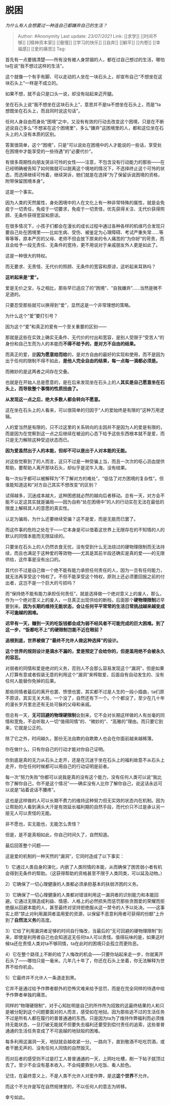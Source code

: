 # 脱困
*为什么有人会想要过一种连自己都嫌弃自己的生活？*

> Author: #Anonymity
> Last update: *23/07/2021* 
> Link: [[求学]] [[时间不够]] [[精神资本家]] [[傲慢]]  [[学习的快乐]] [[自弃]]  [[躺平]] [[内卷]] [[幸福感]] [[爱的痛苦]]
> Tag:   


首先有一点要搞清楚——所有没有被人身禁锢的人，都在过自己想过的生活，哪怕ta在说“我不想过这样的生活”。

这个就像一个有手有脚、可以走动的人坐在一块石头上，却宣布自己“不想坐在这块石头上”一样是不成立的。

如果不想，就不会只是口头一说，却没有站起来迈开腿。

坐在石头上说“我不想坐在这块石头上”，意思并不是ta不想坐在石头上，而是“ta想既坐在石头上，而且同时说这句话”。

任何人身自由而身处“困境”之中，又没有有效的行动去改变这个困境，只是在不断述说自己多么“不想呆在这个困境里”，多么“嫌弃”这困境里的人，都和这位坐在石头上的人没有本质的区别。

答案很简单，这个“困境”，只是“可以说处在困境中的人才能说的一些话，享受处在困境中才能享受的一些待遇”的“必要代价”。

有很多周期性向朋友哭诉可怜的女性——注意，不包含没有行动能力的那些——在已经明确被告知了如何做就可以脱离这个境地的情况下，不选择终止这个可怜的状态，而选择继续可怜着，继续哭诉，她们就是在选择“为了保留诉说困境的资格，附带保留困境本身”。

这是一个事实。

因为人类的天然属性，身处困境中的人在文化上有一种非常特殊的属性，就是会免疫于一切责任，免疫于一切要求，免疫于一切责怪，优先获得关注、无代价获得照顾、无条件获得宽容和原谅。

在很多情况下，小孩子们都会在漫长的成长过程中通过各种各样的机缘巧合发现只要自己处在困境里——比如生病、受伤、被鉴定为心理障碍、考试严重失常……等等等等，原本严厉的父母、老师不但会放下原来的令人痛苦的“为你好”的苛责，而且会给予一段无责任、无条件的宽待，更不用说对于亲戚朋友外人更是如此了。

这是一种很大的特权。

而无要求、无责怪、无代价的照顾、无条件的宽容和原谅，这听起来耳熟吗？

**这听起来是“爱”。**

爱是无价之宝，与之相比，那些早已适应了的“困境”、“自我嫌弃”……当然是微不足道的。

只要忍受那些就可以换得到“爱”，显然这是一个非常理想的策略。

为什么这个“爱”要打引号？

因为这个“爱”和真正的爱有一个至关重要的区别——

那就是这些在实效上确实无条件、无代价的付出和宽容，是别人受限于“受苦人“的身份和自己生而为人的本能而**不得不给予的，是对方不自由的结果。**

而真正的爱，是**因为愿意给而给**的，是对方自由的最好的实现和使用，而不是因为出于任何的限制不得不如此，**是他人完全自由的结果，每一点每一滴都必须是。**

而微妙的是这两者之间存在交叠。

也就是在开始人总是愿意的，是在后来发现坐在石头上的人**其实是自己愿意坐在石头上，而导致整个事情的性质扭曲了。**

**从发现这一点之后，绝大多数人都会转向不愿意。**

这在坐在石头上的人看来，可以很简单的归因于“人的爱始终是有限的”这种万用逻辑。

人的爱当然是有限的，只不过这里的关系转向的主因并不是因为人的爱是有限的，而是因为在觉察到这一点之后继续在被迫的心态下给予这些东西根本就不是爱，而只是无力解除这种受迫状态而已。

**因为爱虽然出于人的本能，但却不可以是出于人对本能的无能。**

对这些觉察到了的人而言，这只不过是一种受骗上当，而且一次次的呕心沥血提供帮助，要帮助人离开那块石头，却似乎是泥牛入海，没有结果。

每一次似乎都可以被解释为“不了解对方的难处”，“低估了对方困境的复杂性”。但谁能知道这和“对方自己其实不想改变”的区别？

试得越多，沉迷成本越大，这种困惑就必然的越向后者移动。总有一天，对方会不能不认定这其实就是骗局——因为自称“处在困境中”的人的行动实在无法在最低的限度上解释其人的意愿的真实性。

认定为骗局，为什么还要继续受骗？这不是爱，而是无能而已罢了。

而这件事的危险之处在于——它本身是可以借着这世界上无限存在的不知情的人的默认的同情本能而无限延续的。

只要坐在石头上的人仍然衣食无忧，没有受到什么无法绕过的硬物理限制而无法持续，而且也满足于这种爱的等效物——尤其是其前半段还确实是真的爱——的无限供给，这件事是没有出口的。

其代价不过是自己做一个绝不能有能力承担任何责任的人，因为一旦有任何能力，就无法再享受这个特权了。不但不能享受这个特权，原则上还必须要回报之前的付出者，这岂不是一个巨大的亏损吗？

而“保持绝不能有能力承担任何责任”，就是选择做一个绝对意义上的废人，那么，作为一个绝对意义上的废人，一旦真正出现供给的断档，后面那个**硬物理限制**迟早要到来。**因为长期的维持无能状态，会让任何平平常常的生活日常挑战越来越变成不可逾越的困难。**

**迟早有一天，赚到一天的吃饭钱都会成为弱不经风者不可能完成的巨大困难。到了这一步，“饭都吃不上”的硬限制岂能不近在眼前？**

**追根到底，世界被做了“最终不允许人做这种选择”的设计。**

**这个世界的规则设计是滴水不漏的，爱是预定了会给你的，但是滥用绝不会被永久的容忍。**

对弱者的同情和爱是绝对的义务，否则人不会那么容易发现这个“漏洞”，但是如果人打算有意或者假装无意的利用这个“漏洞”来榨取爱，后面自有自动发生的、没有任何人能替你免掉的后果。

那些同情者最后的离开也罢、愤恨也罢，其实都不过是人生的一段小插曲，ta们原不原谅，其实无关大局，一个没了，自然还有下一个。个个都没了，至少在几十年的漫长岁月里总还有无处可躲的父母和亲戚。

但总有一天，**无可回避的物理硬限制**会到来，它不会对长期这样做的人有丝毫的同情和宽免，不会听取人一切“值得同情”的、“微妙的”、“高雅的”理由。而只要它到来，它就是公正的。

除了它之外，时间越久，那份无法自欺的自欺欺人也会在你面前越来越稀薄。

你在做什么，只有你自己的行动才能对你自己证明。

你到底是真的无力从石头上走开，还是在沉迷于坐在石头上的福利故意不从石头上走开，你在任何时候都可以用自己的行动证明是前者。

每一次“努力失败”你都可以说我是真的没有这个能力，没有任何人类可以说“我比你了解你自己，你不是这个情况”——确实没有人比你了解你自己，说这话永远可以说是“站着说话不腰疼”。

这也是这样做的人可以长期不费力的维持这种努力但无实效的状态内在机制。因为让帮助的人看到满头大汗是有效延长福利期的自然手段，而代价只不过是承认另一层无人可以责怪的无能。

非不愿也，实无能也，无能怎么责怪？

但是，是不是真相如此，你自己时间久了，自然知道。

最后回答整个问题——

这是爱的机制的一种天然的“漏洞”，它同时造成了以下事实：

1）它通过人类自身的演化，内嵌了人类同情的本能，从而确保了困苦弱小者有机会得到无条件的帮助。（这获得帮助的资格甚至不限于人类同类，可以延及动物。）

2）它确保了一切心理健康的人类都必须承担基本的扶弱济困的义务。

3）它确保了一切心理健康的人类都对错误利用这一漏洞者的识别能力和本能回避。它通过无限造成利益、情感、人格上的必然损失而惩罚那些贪图爱的荣耀而拒绝服从回避本能的人，甚至最终对坚持拒绝服从这一禁令的人予以处决。——这事实上把“禁止对利用漏洞者滥用爱的资源，以保留不恶意利用者可获得的份额”上升到了**自然法义务**的高度。

3）它给了利用漏洞者足够的时间自行悔改，当最后的“无可回避的硬物理限制”到来，即使是利用者自己也会知道这无任何ta人可以责怪。值得玩味的是，如果这时候ta还在责怪人类对ta不够同情，ta在此时的困境只会孤立而更险恶。

4）它在整个路径上不断的给了人悔改的机会——只要你站起来走一步，你就离开石头了——哪怕只是一毫米。几年几十年了，你还在石头上坐着，你无法解释为世界不给你机会。

5）它最终并不允许人一条道走到黑。

它并不是通过给予作弊者额外的恐怖灾难来给予惩罚，而是在完全同样的待遇中给予作弊者单独的痛苦。

同样的“物理硬限制”，对于心知肚明是自己的所作所为招致的这最终结果的人和只是被分配到这个问题要面对的人而言，感受如在地狱。因为那些逃不过的生活任务不过是所有人都在履行的普普通通的东西。只是因为ta为了维持作弊福利而必须维持无能状态，一旦打破无能就不但要失去福利还要受到偿付责任的追索，这些普普通通的生活任务变成了不可逾越的地狱般的困难。

每多利用这漏洞一天，地狱就会越收紧一分。一路向下，直到敬酒不吃吃罚酒，或者干脆无声的、没有任何人同情的自然毁灭。

而对后者的感受则不过是打工人普普通通的一天，上网吐吐槽，刷一下帖子就顶过去了。至少不会没有基本收入，不会纯要靠别人吃饭、看人脸色。

  


记住，在最终意义上，不是人类不允许人对爱作弊，是这**这个世界**不允许。

而这个不允许是写在自然规律里的，不以任何人的意志为转移。

幸亏如此。



